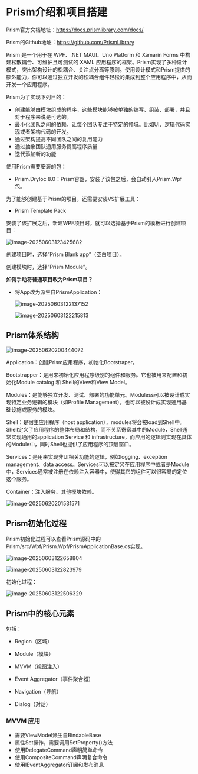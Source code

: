 # Prism介绍和项目搭建

Prism官方文档地址：https://docs.prismlibrary.com/docs/

Prism的Github地址：https://github.com/PrismLibrary



Prism 是一个用于在 WPF、.NET MAUI、Uno Platform 和 Xamarin Forms 中构建松散耦合、可维护且可测试的 XAML 应用程序的框架。Prism实现了多种设计模式，突出架构设计的松耦合、关注点分离等原则。使用设计模式和Prism提供的额外能力，你可以通过独立开发的松耦合组件轻松的集成到整个应用程序中，从而开发一个应用程序。



Prism为了实现下列目的：

- 创建能够由模块组成的程序，这些模块能够被单独的编写、组装、部署，并且对于程序来说是可选的。
- 最小化团队之间的依赖，让每个团队专注于特定的领域。比如UI、逻辑代码实现或者架构代码的开发。
- 通过架构提高不同团队之间的复用能力
- 通过抽象团队通用服务提高程序质量
- 迭代添加新的功能



使用Prism需要安装的包：

- Prism.DryIoc 8.0：Prism容器，安装了该包之后，会自动引入Prism.Wpf 包。

为了能够创建基于Prism的项目，还需要安装VS扩展工具：

- Prism Template Pack

安装了该扩展之后，新建WPF项目时，就可以选择基于Prism的模板进行创建项目：

![image-20250603123425682](./assets/image-20250603123425682.png)

创建项目时，选择“Prism Blank app”（空白项目）。

创建模块时，选择“Prism Module”。





**如何手动将普通项目改为Prism项目？**

- 将App改为派生自PrismApplication：

  ![image-20250603122137152](./assets/image-20250603122137152.png)

  ![image-20250603122215813](./assets/image-20250603122215813.png)



## Prism体系结构

![image-20250620200444072](./assets/image-20250620200444072.png)

Application：创建Prism应用程序，初始化Bootstraper。

Bootstrapper：是用来初始化应用程序级别的组件和服务。它也被用来配置和初始化Module catalog 和 Shell的View和View Model。

Modules：是能够独立开发、测试、部署的功能单元。Moduless可以被设计成实现特定业务逻辑的模块（如Profile Management），也可以被设计成实现通用基础设施或服务的模块。

Shell：是宿主应用程序（host application），modules将会被load到Shell中。Shell定义了应用程序的整体布局和结构，而不关系寄宿其中的Module，Shell通常实现通用的application Service 和 infrastructure，而应用的逻辑则实现在具体的Module中，同时Shell也提供了应用程序的顶层窗口。

Services：是用来实现非UI相关功能的逻辑，例如logging、exception management、data access。Services可以被定义在应用程序中或者是Module中，Services通常被注册在依赖注入容器中，使得其它的组件可以很容易的定位这个服务。

Container：注入服务、其他模块依赖。

![image-20250620201531571](./assets/image-20250620201531571.png)









## Prism初始化过程

Prism初始化过程可以查看Prism源码中的Prism/src/Wpf/Prism.Wpf/PrismApplicationBase.cs实现。

![image-20250603122658804](./assets/image-20250603122658804.png)

![image-20250603122823979](./assets/image-20250603122823979.png)

初始化过程：

![image-20250603122506329](./assets/image-20250603122506329.png)



## Prism中的核心元素

包括：

- Region（区域）

- Module（模块）

- MVVM（视图注入）

- Event Aggregator（事件聚合器）

- Navigation（导航）

- Dialog（对话）





### MVVM 应用

- 需要ViewModel派生自BindableBase
- 属性Set操作，需要调用SetProperty()方法
- 使用DelegateCommand声明简单命令
- 使用CompositeCommand声明复合命令
- 使用IEventAggregator订阅和发布消息

